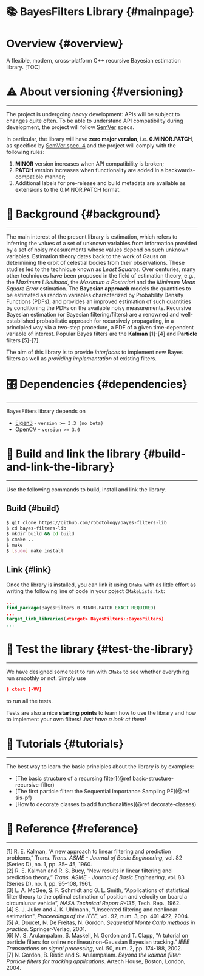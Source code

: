 # 📚 BayesFilters Library {#mainpage}

# Overview {#overview}

A flexible, modern, cross-platform C++ recursive Bayesian estimation library.
[TOC]


# ⚠️ About versioning {#versioning}

---
The project is undergoing _heavy_ development: APIs will be subject to changes quite often.
To be able to understand API compatibility during development, the project will follow [SemVer](http://semver.org/) specs.

In particular, the library will have **zero major version**, i.e. **0.MINOR.PATCH**, as specified by [SemVer spec. 4](http://semver.org/#spec-item-4) and the project will comply with the following rules:
 1. **MINOR** version increases when API compatibility is broken;
 2. **PATCH** version increases when functionality are added in a backwards-compatible manner;
 3. Additional labels for pre-release and build metadata are available as extensions to the 0.MINOR.PATCH format.


# 📖 Background {#background}

---
The main interest of the present library is estimation, which refers to inferring the values of a set of unknown variables from information provided by a set of noisy measurements whose values depend on such unknown variables.
Estimation theory dates back to the work of Gauss on determining the orbit of celestial bodies from their observations.
These studies led to the technique known as _Least Squares_.
Over centuries, many other techniques have been proposed in the field of estimation theory, e.g., the _Maximum Likelihood_, the _Maximum a Posteriori_ and the _Minimum Mean Square Error_ estimation.
The **Bayesian approach** models the quantities to be estimated as random variables characterized by Probability Density Functions (PDFs), and provides an improved estimation of such quantities by conditioning the PDFs on the available noisy measurements.
Recursive Bayesian estimation (or Bayesian filtering/filters) are a renowned and well-established probabilistic approach for recursively propagating, in a principled way via a two-step procedure, a PDF of a given time-dependent variable of interest.
Popular Bayes filters are the **Kalman** [1]-[4] and **Particle** filters [5]-[7].

The aim of this library is to provide _interfaces_ to implement new Bayes filters as well as _providing implementation_ of existing filters.


# 🎛 Dependencies {#dependencies}

---
BayesFilters library depends on
 - [Eigen3](https://bitbucket.org/eigen/eigen/) - `version >= 3.3 (no beta)`
 - [OpenCV](https://github.com/opencv/opencv) - `version >= 3.0`


# 🔨 Build and link the library {#build-and-link-the-library}

---

Use the following commands to build, install and link the library.


## Build {#build}

```bash
$ git clone https://github.com/robotology/bayes-filters-lib
$ cd bayes-filters-lib
$ mkdir build && cd build
$ cmake ..
$ make
$ [sudo] make install
```

## Link {#link}
Once the library is installed, you can link it using `CMake` with as little effort as writing the following line of code in your poject `CMakeLists.txt`:
```cmake
...
find_package(BayesFilters 0.MINOR.PATCH EXACT REQUIRED)
...
target_link_libraries(<target> BayesFilters::BayesFilters)
...
```


# 🔬 Test the library {#test-the-library}

---
We have designed some test to run with `CMake` to see whether everything run smoothly or not. Simply use
```cmake
$ ctest [-VV]
```
to run all the tests.

Tests are also a nice **starting points** to learn how to use the library and how to implement your own filters! _Just have a look at them!_


# 📘 Tutorials {#tutorials}

---
The best way to learn the basic principles about the library is by examples:
 - [The basic structure of a recursing filter](@ref basic-structure-recursive-filter)
 - [The first particle filter: the Sequential Importance Sampling PF](@ref sis-pf)
 - [How to decorate classes to add functionalities](@ref decorate-classes)


# 📑 Reference {#reference}

---
[1] R. E. Kalman, “A new approach to linear filtering and prediction problems,” Trans. _Trans. ASME - Journal of Basic Engineering_, vol. 82 (Series D), no. 1, pp. 35– 45, 1960.<br>
[2] R. E. Kalman and R. S. Bucy, “New results in linear filtering and prediction theory,” _Trans. ASME - Journal of Basic Engineering_, vol. 83 (Series D), no. 1, pp. 95–108, 1961.<br>
[3] L. A. McGee, S. F. Schmidt and G. L. Smith, “Applications of statistical filter theory to the optimal estimation of position and velocity on board a circumlunar vehicle”, _NASA Technical Report R-135_, Tech. Rep., 1962.<br>
[4] S. J. Julier and J. K. Uhlmann, "Unscented filtering and nonlinear estimation", _Proceedings of the IEEE_, vol. 92, num. 3, pp. 401-422, 2004.<br>
[5] A. Doucet, N. De Freitas, N. Gordon, _Sequential Monte Carlo methods in practice_. Springer-Verlag, 2001.<br>
[6] M. S. Arulampalam, S. Maskell, N. Gordon and T. Clapp, "A tutorial on particle filters for online nonlinear/non-Gaussian Bayesian tracking." _IEEE Transactions on signal processing_, vol. 50, num. 2, pp. 174-188, 2002.<br>
[7] N. Gordon, B. Ristic and S. Arulampalam. _Beyond the kalman filter: Particle filters for tracking applications_. Artech House, Boston, London, 2004.<br>
